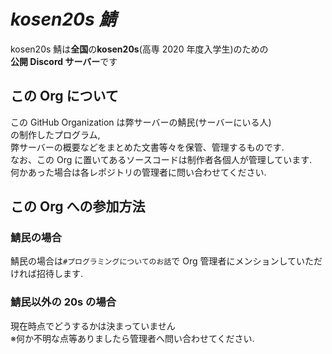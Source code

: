 # **_kosen20s 鯖_**

kosen20s 鯖は**全国**の**kosen20s**(高専 2020 年度入学生)のための  
**公開 Discord サーバー**です

## この Org について

この GitHub Organization は弊サーバーの鯖民(サーバーにいる人)  
の制作したプログラム,  
弊サーバーの概要などをまとめた文書等々を保管、管理するものです.  
なお、この Org に置いてあるソースコードは制作者各個人が管理しています.  
何かあった場合は各レポジトリの管理者に問い合わせてください.

## この Org への参加方法

### 鯖民の場合

鯖民の場合は`#プログラミングについてのお話`で Org 管理者にメンションしていただければ招待します.

### 鯖民以外の 20s の場合

現在時点でどうするかは決まっていません  
※何か不明な点等ありましたら管理者へ問い合わせてください.
